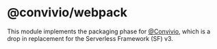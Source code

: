 # @convivio/webpack

This module implements the packaging phase for [@Convivio](https://github.com/jgilbert01/convivio), which is a drop in replacement for the Serverless Framework (SF) v3.

